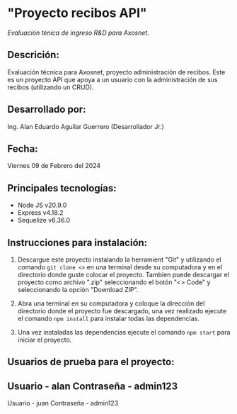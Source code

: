 # "Proyecto recibos API"
*Evaluación ténica de ingreso R&D para Axosnet.*

## Descrición:
Evaluación técnica para Axosnet, proyecto administración de recibos.
Este es un proyecto API que apoya a un usuario con la administración de sus recibos (utilizando un CRUD).

## Desarrollado por:
Ing. Alan Eduardo Aguilar Guerrero (Desarrollador Jr.)

## Fecha:
Viernes 09 de Febrero del 2024

## Principales tecnologías:
* Node JS v20.9.0
* Express v4.18.2
* Sequelize v6.36.0

## Instrucciones para instalación:
1. Descargue este proyecto instalando la herramient "Git" y utilizando el comando `git clone <>` en una terminal desde su computadora y en el directorio donde guste colocar el proyecto. Tambien puede descargar el proyecto como archivo ".zip" seleccionando el botón "<> Code" y seleccionando la opción "Download ZIP".

2. Abra una terminal en su computadora y coloque la dirección del directorio donde el proyecto fue descargado, una vez realizado ejecute el comando `npm install` para instalar todas las dependencias.

3. Una vez instaladas las dependencias ejecute el comando `npm start` para iniciar el proyecto.

## Usuarios de prueba para el proyecto:
Usuario - alan
Contraseña - admin123
---
Usuario - juan
Contraseña - admin123